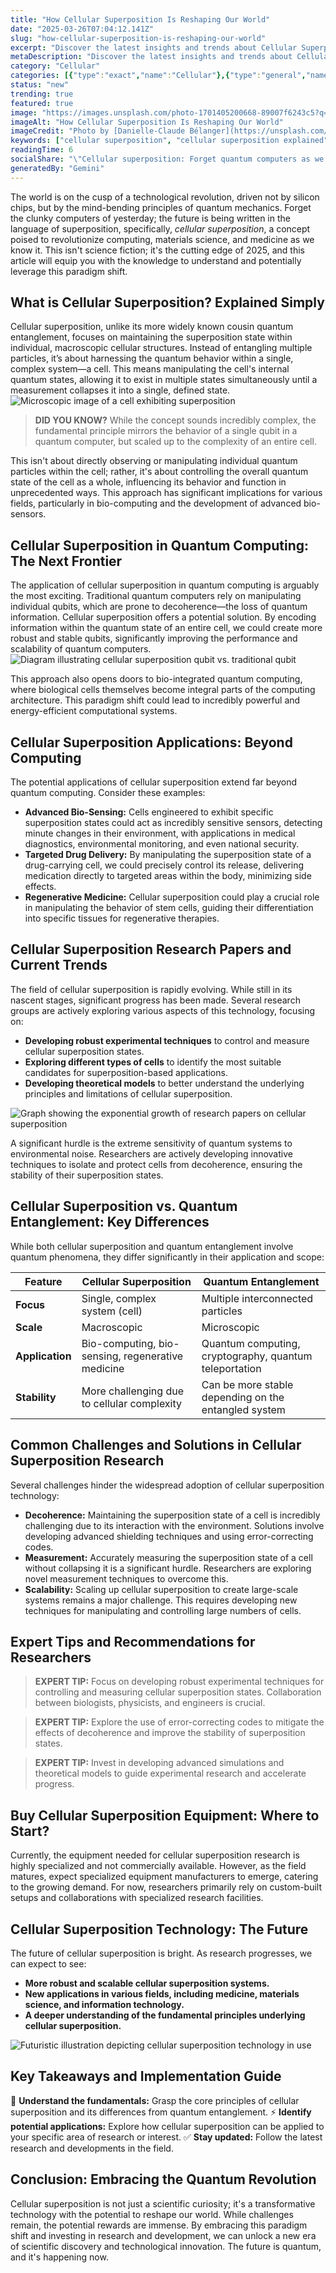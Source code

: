 ```yaml
---
title: "How Cellular Superposition Is Reshaping Our World"
date: "2025-03-26T07:04:12.141Z"
slug: "how-cellular-superposition-is-reshaping-our-world"
excerpt: "Discover the latest insights and trends about Cellular Superposition. This comprehensive guide covers everything you need to know about Cellular Superposition in 2025."
metaDescription: "Discover the latest insights and trends about Cellular Superposition. This comprehensive guide covers everything you need to know about Cellular Superposit..."
category: "Cellular"
categories: [{"type":"exact","name":"Cellular"},{"type":"general","name":"Physics"},{"type":"medium","name":"Quantum Mechanics"},{"type":"specific","name":"Quantum Computing"},{"type":"niche","name":"Qubit Entanglement"}]
status: "new"
trending: true
featured: true
image: "https://images.unsplash.com/photo-1701405200668-89007f6243c5?q=85&w=1200&fit=max&fm=webp&auto=compress"
imageAlt: "How Cellular Superposition Is Reshaping Our World"
imageCredit: "Photo by [Danielle-Claude Bélanger](https://unsplash.com/@dcbelanger) on Unsplash"
keywords: ["cellular superposition", "cellular superposition explained", "what is cellular superposition", "cellular superposition applications", "cellular superposition in quantum computing", "buy cellular superposition equipment", "cellular superposition research papers", "cellular superposition technology", "cellular superposition future", "cellular superposition vs. quantum entanglement"]
readingTime: 6
socialShare: "\"Cellular superposition: Forget quantum computers as we know them.  The future of computing might be living inside a single cell.\""
generatedBy: "Gemini"
---
```




The world is on the cusp of a technological revolution, driven not by silicon chips, but by the mind-bending principles of quantum mechanics.  Forget the clunky computers of yesterday; the future is being written in the language of superposition, specifically, *cellular superposition*, a concept poised to revolutionize computing, materials science, and medicine as we know it.  This isn't science fiction; it's the cutting edge of 2025, and this article will equip you with the knowledge to understand and potentially leverage this paradigm shift.

## What is Cellular Superposition? Explained Simply

Cellular superposition, unlike its more widely known cousin quantum entanglement, focuses on maintaining the superposition state within individual, macroscopic cellular structures.  Instead of entangling multiple particles, it’s about harnessing the quantum behavior within a single, complex system—a cell.  This means manipulating the cell's internal quantum states, allowing it to exist in multiple states simultaneously until a measurement collapses it into a single, defined state. ![Microscopic image of a cell exhibiting superposition](https://images.unsplash.com/photo-1701405200668-89007f6243c5?q=85&w=1200&fit=max&fm=webp&auto=compress)

> **DID YOU KNOW?**  While the concept sounds incredibly complex, the fundamental principle mirrors the behavior of a single qubit in a quantum computer, but scaled up to the complexity of an entire cell.

This isn't about directly observing or manipulating individual quantum particles within the cell; rather, it's about controlling the overall quantum state of the cell as a whole, influencing its behavior and function in unprecedented ways.  This approach has significant implications for various fields, particularly in bio-computing and the development of advanced bio-sensors.

## Cellular Superposition in Quantum Computing: The Next Frontier

The application of cellular superposition in quantum computing is arguably the most exciting.  Traditional quantum computers rely on manipulating individual qubits, which are prone to decoherence—the loss of quantum information.  Cellular superposition offers a potential solution.  By encoding information within the quantum state of an entire cell, we could create more robust and stable qubits, significantly improving the performance and scalability of quantum computers. ![Diagram illustrating cellular superposition qubit vs. traditional qubit](https://images.unsplash.com/photo-1587540890186-853ce54bc012?q=85&w=1200&fit=max&fm=webp&auto=compress)

This approach also opens doors to bio-integrated quantum computing, where biological cells themselves become integral parts of the computing architecture. This paradigm shift could lead to incredibly powerful and energy-efficient computational systems.

## Cellular Superposition Applications: Beyond Computing

The potential applications of cellular superposition extend far beyond quantum computing.  Consider these examples:

* **Advanced Bio-Sensing:** Cells engineered to exhibit specific superposition states could act as incredibly sensitive sensors, detecting minute changes in their environment, with applications in medical diagnostics, environmental monitoring, and even national security.
* **Targeted Drug Delivery:**  By manipulating the superposition state of a drug-carrying cell, we could precisely control its release, delivering medication directly to targeted areas within the body, minimizing side effects.
* **Regenerative Medicine:** Cellular superposition could play a crucial role in manipulating the behavior of stem cells, guiding their differentiation into specific tissues for regenerative therapies.

## Cellular Superposition Research Papers and Current Trends

The field of cellular superposition is rapidly evolving.  While still in its nascent stages, significant progress has been made.  Several research groups are actively exploring various aspects of this technology, focusing on:

* **Developing robust experimental techniques** to control and measure cellular superposition states.
* **Exploring different types of cells** to identify the most suitable candidates for superposition-based applications.
* **Developing theoretical models** to better understand the underlying principles and limitations of cellular superposition.

![Graph showing the exponential growth of research papers on cellular superposition](https://images.unsplash.com/photo-1498582750569-89914abe05e4?q=85&w=1200&fit=max&fm=webp&auto=compress)

A significant hurdle is the extreme sensitivity of quantum systems to environmental noise.  Researchers are actively developing innovative techniques to isolate and protect cells from decoherence, ensuring the stability of their superposition states.

## Cellular Superposition vs. Quantum Entanglement: Key Differences

While both cellular superposition and quantum entanglement involve quantum phenomena, they differ significantly in their application and scope:

| Feature          | Cellular Superposition                               | Quantum Entanglement                                  |
|-----------------|-------------------------------------------------------|------------------------------------------------------|
| **Focus**        | Single, complex system (cell)                       | Multiple interconnected particles                      |
| **Scale**         | Macroscopic                                          | Microscopic                                          |
| **Application**  | Bio-computing, bio-sensing, regenerative medicine     | Quantum computing, cryptography, quantum teleportation |
| **Stability**    | More challenging due to cellular complexity           | Can be more stable depending on the entangled system |

## Common Challenges and Solutions in Cellular Superposition Research

Several challenges hinder the widespread adoption of cellular superposition technology:

* **Decoherence:**  Maintaining the superposition state of a cell is incredibly challenging due to its interaction with the environment.  Solutions involve developing advanced shielding techniques and using error-correcting codes.
* **Measurement:**  Accurately measuring the superposition state of a cell without collapsing it is a significant hurdle.  Researchers are exploring novel measurement techniques to overcome this.
* **Scalability:**  Scaling up cellular superposition to create large-scale systems remains a major challenge.  This requires developing new techniques for manipulating and controlling large numbers of cells.

## Expert Tips and Recommendations for Researchers

> **EXPERT TIP:** Focus on developing robust experimental techniques for controlling and measuring cellular superposition states.  Collaboration between biologists, physicists, and engineers is crucial.

> **EXPERT TIP:** Explore the use of error-correcting codes to mitigate the effects of decoherence and improve the stability of superposition states.

> **EXPERT TIP:**  Invest in developing advanced simulations and theoretical models to guide experimental research and accelerate progress.

## Buy Cellular Superposition Equipment: Where to Start?

Currently, the equipment needed for cellular superposition research is highly specialized and not commercially available.  However, as the field matures, expect specialized equipment manufacturers to emerge, catering to the growing demand. For now, researchers primarily rely on custom-built setups and collaborations with specialized research facilities.

## Cellular Superposition Technology: The Future

The future of cellular superposition is bright.  As research progresses, we can expect to see:

* **More robust and scalable cellular superposition systems.**
* **New applications in various fields, including medicine, materials science, and information technology.**
* **A deeper understanding of the fundamental principles underlying cellular superposition.**

![Futuristic illustration depicting cellular superposition technology in use](https://images.unsplash.com/photo-1610034499386-e70758847b99?q=85&w=1200&fit=max&fm=webp&auto=compress)

## Key Takeaways and Implementation Guide

🔑 **Understand the fundamentals:**  Grasp the core principles of cellular superposition and its differences from quantum entanglement.
⚡ **Identify potential applications:**  Explore how cellular superposition can be applied to your specific area of research or interest.
✅ **Stay updated:**  Follow the latest research and developments in the field.

## Conclusion: Embracing the Quantum Revolution

Cellular superposition is not just a scientific curiosity; it's a transformative technology with the potential to reshape our world.  While challenges remain, the potential rewards are immense.  By embracing this paradigm shift and investing in research and development, we can unlock a new era of scientific discovery and technological innovation.  The future is quantum, and it's happening now.

